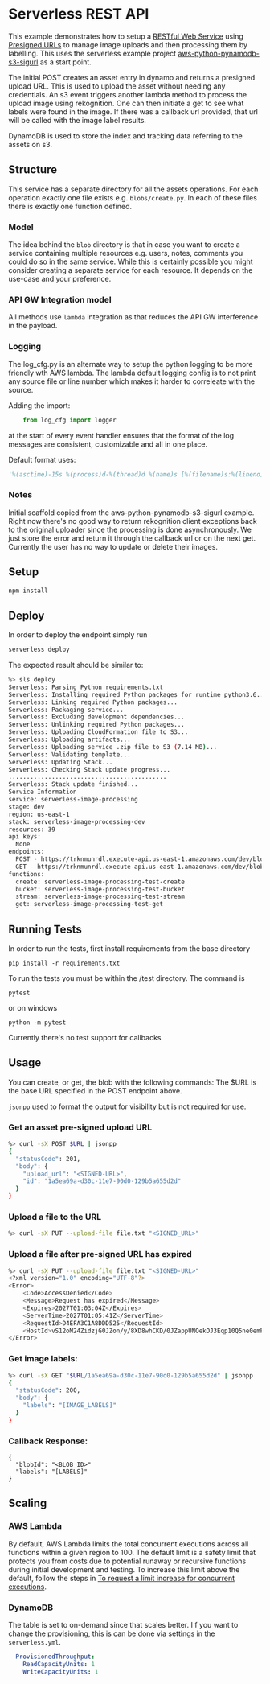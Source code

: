 # Serverless REST API
This example demonstrates how to setup a [RESTful Web Service](https://en.wikipedia.org/wiki/Representational_state_transfer#Applied_to_web_services) 
using [Presigned URLs](http://boto3.readthedocs.io/en/latest/guide/s3.html?highlight=presigned#generating-presigned-urls) 
to manage image uploads and then processing them by labelling. This uses the serverless example project [aws-python-pynamodb-s3-sigurl](https://github.com/serverless/examples/tree/master/aws-python-pynamodb-s3-sigurl) as a start point.

The initial POST creates an asset entry in dynamo and returns a presigned upload URL. 
This is used to upload the asset without needing any credentials. 
An s3 event triggers another lambda method to process the upload image using rekognition.
One can then initiate a get to see what labels were found in the image. If there was a callback url provided, that url will be called with the image label results. 

DynamoDB is used to store the index and tracking data referring to the assets on s3.

## Structure
This service has a separate directory for all the assets operations. 
For each operation exactly one file exists e.g. `blobs/create.py`. In each of these files there is exactly one function defined.
### Model
The idea behind the `blob` directory is that in case you want to create a service containing multiple resources e.g. users, notes, 
comments you could do so in the same service. 
While this is certainly possible you might consider creating a separate service for each resource. 
It depends on the use-case and your preference.
### API GW Integration model
All methods use `lambda` integration as that reduces the API GW interference in the payload.
### Logging
The log_cfg.py is an alternate way to setup the python logging to be more friendly wth AWS lambda.
The lambda default logging config is to not print any source file or line number which makes it harder to correleate with the source.

Adding the import:
```python
    from log_cfg import logger
```
at the start of every event handler ensures that the format of the log messages are consistent, customizable and all in one place. 

Default format uses:
```python
'%(asctime)-15s %(process)d-%(thread)d %(name)s [%(filename)s:%(lineno)d] :%(levelname)8s: %(message)s'
```

### Notes
Initial scaffold copied from the aws-python-pynamodb-s3-sigurl example.
Right now there's no good way to return rekognition client exceptions back to the original uploader since the processing is done asynchronously. We just store the error and return it through the callback url or on the next get. Currently the user has no way to update or delete their images.

## Setup

```bash
npm install
```

## Deploy

In order to deploy the endpoint simply run

```bash
serverless deploy
```

The expected result should be similar to:

```bash
%> sls deploy                                                                               
Serverless: Parsing Python requirements.txt
Serverless: Installing required Python packages for runtime python3.6...
Serverless: Linking required Python packages...
Serverless: Packaging service...
Serverless: Excluding development dependencies...
Serverless: Unlinking required Python packages...
Serverless: Uploading CloudFormation file to S3...
Serverless: Uploading artifacts...
Serverless: Uploading service .zip file to S3 (7.14 MB)...
Serverless: Validating template...
Serverless: Updating Stack...
Serverless: Checking Stack update progress...
............................................
Serverless: Stack update finished...
Service Information
service: serverless-image-processing
stage: dev
region: us-east-1
stack: serverless-image-processing-dev
resources: 39
api keys:
  None
endpoints:
  POST - https://trknmunrdl.execute-api.us-east-1.amazonaws.com/dev/blobs
  GET - https://trknmunrdl.execute-api.us-east-1.amazonaws.com/dev/blobs/{blob_id}
functions:
  create: serverless-image-processing-test-create
  bucket: serverless-image-processing-test-bucket
  stream: serverless-image-processing-test-stream
  get: serverless-image-processing-test-get
```
## Running Tests
In order to run the tests, first install requirements from the base directory 
```
pip install -r requirements.txt
```
To run the tests you must be within the /test directory. The command is
```
pytest 
```
or on windows
```
python -m pytest
```
Currently there's no test support for callbacks

## Usage

You can create, or get, the blob with the following commands:
The $URL is the base URL specified in the POST endpoint above.

`jsonpp` used to format the output for visibility but is not required for use.

### Get an asset pre-signed upload URL

```bash
%> curl -sX POST $URL | jsonpp
{
  "statusCode": 201,
  "body": {
    "upload_url": "<SIGNED-URL>",
    "id": "1a5ea69a-d30c-11e7-90d0-129b5a655d2d"
  }
}
```

### Upload a file to the URL
```bash
%> curl -sX PUT --upload-file file.txt "<SIGNED_URL>"
```

### Upload a file after pre-signed URL has expired
```bash
%> curl -sX PUT --upload-file file.txt "<SIGNED-URL>"
<?xml version="1.0" encoding="UTF-8"?>
<Error>
    <Code>AccessDenied</Code>
    <Message>Request has expired</Message>
    <Expires>2027T01:03:04Z</Expires>
    <ServerTime>2027T01:05:41Z</ServerTime>
    <RequestId>D4EFA3C1A8DDD525</RequestId>
    <HostId>vS12oM24ZidzjG0JZon/y/8XD8whCKD/0JZappUNOekOJ3Eqp10Q5ne0emPVM/Mx6K1lYr0bi6c=</HostId>
</Error>
```

### Get image labels:
```bash
%> curl -sX GET "$URL/1a5ea69a-d30c-11e7-90d0-129b5a655d2d" | jsonpp
{
  "statusCode": 200,
  "body": {
    "labels": "[IMAGE_LABELS]"
  }
}
```

### Callback Response:
```
{
  "blobId": "<BLOB_ID>"
  "labels": "[LABELS]"
}
```

## Scaling

### AWS Lambda

By default, AWS Lambda limits the total concurrent executions across all functions within a given region to 100. 
The default limit is a safety limit that protects you from costs due to potential runaway or recursive functions during initial development and testing. 
To increase this limit above the default, 
follow the steps in [To request a limit increase for concurrent executions](http://docs.aws.amazon.com/lambda/latest/dg/concurrent-executions.html#increase-concurrent-executions-limit).


### DynamoDB

The table is set to on-demand since that scales better.
I f you want to change the provisioning, this is can be done via settings in the `serverless.yml`.

```yaml
  ProvisionedThroughput:
    ReadCapacityUnits: 1
    WriteCapacityUnits: 1
```
